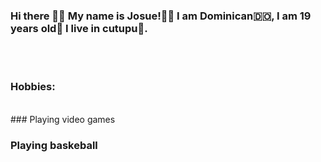 ### Hi there 👋🏼  My name is Josue!👦🏽 I am Dominican🇩🇴, I am 19 years old🎂 I live in cutupu🌆.
<br> <br>
### Hobbies:
<br>
### Playing video games

### Playing baskeball

